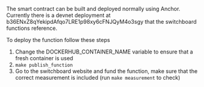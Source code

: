 The smart contract can be built and deployed normally using Anchor. Currently there is a devnet deployment at b36ENxZ8qYekipdAfqo7LRE1p98xy6cFNJQyM4o3sgy that the switchboard functions reference.

To deploy the function follow these steps

1. Change the DOCKERHUB_CONTAINER_NAME variable to ensure that a fresh container is used
2. `make publish_function`
3. Go to the switchboard website and fund the function, make sure that the correct measurement is included (run `make measurement` to check)

